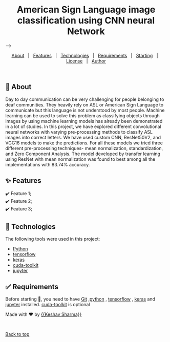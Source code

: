 <div align="center" id="top"> 

  &#xa0;

  <!-- <a href="https://ml_projects.netlify.app">Demo</a> -->
</div>

<h1 align="center">American Sign Language image classification using CNN neural Network</h1>

<!-- <p align="center">
  <img alt="Github top language" src="https://img.shields.io/github/languages/top/{{YOUR_GITHUB_USERNAME}}/ml_projects?color=56BEB8">

  <img alt="Github language count" src="https://img.shields.io/github/languages/count/{{YOUR_GITHUB_USERNAME}}/ml_projects?color=56BEB8">

  <img alt="Repository size" src="https://img.shields.io/github/repo-size/{{YOUR_GITHUB_USERNAME}}/ml_projects?color=56BEB8">

  <img alt="License" src="https://img.shields.io/github/license/{{YOUR_GITHUB_USERNAME}}/ml_projects?color=56BEB8">

  <!-- <img alt="Github issues" src="https://img.shields.io/github/issues/{{YOUR_GITHUB_USERNAME}}/ml_projects?color=56BEB8" /> -->

  <!-- <img alt="Github forks" src="https://img.shields.io/github/forks/{{YOUR_GITHUB_USERNAME}}/ml_projects?color=56BEB8" /> -->

  <!-- <img alt="Github stars" src="https://img.shields.io/github/stars/{{YOUR_GITHUB_USERNAME}}/ml_projects?color=56BEB8" /> -->
</p> -->

<!-- Status -->

<!-- <h4 align="center"> 
	🚧  ML_projects 🚀 Under construction...  🚧
</h4> 

<hr> -->

<p align="center">
  <a href="#dart-about">About</a> &#xa0; | &#xa0; 
  <a href="#sparkles-features">Features</a> &#xa0; | &#xa0;
  <a href="#rocket-technologies">Technologies</a> &#xa0; | &#xa0;
  <a href="#white_check_mark-requirements">Requirements</a> &#xa0; | &#xa0;
  <a href="#checkered_flag-starting">Starting</a> &#xa0; | &#xa0;
  <a href="#memo-license">License</a> &#xa0; | &#xa0;
  <a href="https://github.com/{{YOUR_GITHUB_USERNAME}}" target="_blank">Author</a>
</p>

<br>

## :dart: About ##

Day to day communication can be very challenging for people belonging to deaf communities.  They heavily rely on ASL or American Sign Language to communicate but this language is not understood by most people. Machine learning can be used to solve this problem as classifying objects through images by using machine learning models has already been demonstrated in a lot of studies. In this project, we have explored different convolutional neural networks with varying pre-processing methods to classify ASL images into correct letters. We have used custom CNN, ResNet50V2, and VGG16 models to make the predictions. For all these models we tried three different pre-processing techniques- mean normalization, standardization, and Zero Component Analysis. The model developed by transfer learning using ResNet with mean normalization was found to best among all the implementations with 83.74% accuracy.

## :sparkles: Features ##

:heavy_check_mark: Feature 1;\
:heavy_check_mark: Feature 2;\
:heavy_check_mark: Feature 3;

## :rocket: Technologies ##

The following tools were used in this project:

- [Python](https://www.python.org/)
- [tensorflow](https://www.tensorflow.org/)
- [keras](https://keras.io/)
- [cuda-toolkit](https://developer.nvidia.com/cuda-toolkit)
- [jupyter](https://jupyter.org/)

## :white_check_mark: Requirements ##

Before starting :checkered_flag:, you need to have [Git](https://git-scm.com) ,[python](https://nodejs.org/en/) , [tensorflow](https://www.tensorflow.org/) , [keras](https://keras.io/) and [jupyter](https://jupyter.org/) installed. [cuda-toolkit](https://developer.nvidia.com/cuda-toolkit) is optional


Made with :heart: by <a href="https://github.com/{{95keshav}}" target="_blank">{{Keshav Sharma}}</a>

&#xa0;

<a href="#top">Back to top</a>
